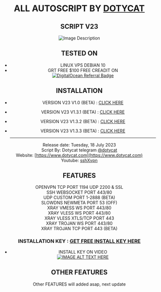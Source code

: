 <div style="text-align:center">

# ALL AUTOSCRIPT BY [DOTYCAT](https://t.me/dotycat)

## SCRIPT V23 

<div align="center">
  <img src="https://raw.githubusercontent.com/sshXvpn/AutoScriptVPN/main/V23/Screenshot%202023-07-18%20182931.png" alt="Image Description">
</div>

## TESTED ON 
 * LINUX VPS DEBIAN 10
 * GRT FREE $100 FREE CREADIT ON
<br/><a href="https://www.digitalocean.com/?refcode=16a7f50a28a9&utm_campaign=Referral_Invite&utm_medium=Referral_Program&utm_source=badge"><img src="https://web-platforms.sfo2.cdn.digitaloceanspaces.com/WWW/Badge%201.svg" alt="DigitalOcean Referral Badge" /></a>

## INSTALLATION
* VERSION V23 V1.0 (BETA)   : [CLICK HERE](https://github.com/sshXvpn/AutoScriptVPN/tree/main/V23/V1.0)
* VERSION V23 V1.3.1 (BETA) : [CLICK HERE](https://github.com/sshXvpn/AutoScriptVPN/tree/main/V23/v1.3.1)
* VERSION V23 V1.3.2 (BETA) : [CLICK HERE](https://github.com/sshXvpn/AutoScriptVPN/tree/main/V23/V1.3.2)
* VERSION V23 V1.3.3 (BETA) : [CLICK HERE](https://github.com/sshXvpn/AutoScriptVPN/tree/main/V23/V1.3.3)

  <hr/>
  
Release date: Tuesday, 18 July 2023 <br/>
Script By: Dotycat telegram [@dotycat](https://t.me/dotycat)<br/>
Website: [https://www.dotycat.com](https://www.dotycat.com)<br/>
Youtube: [sshXvpn](https://www.youtube.com/channel/UC_AVhwRRYHU3dAblPMGbFOw)<br/>

## FEATURES
OPENVPN TCP PORT 1194 UDP 2200 & SSL <br/>
SSH WEBSOCKET PORT 443/80<br/>
UDP CUSTOM PORT 1-2888 (BETA)<br/>
SLOWDNS NEWMETA PORT 53 (OFF)<br/>
XRAY VMESS WS PORT 443/80<br/>
XRAY VLESS WS PORT 443/80<br/>
XRAY VLESS XTLS/TCP PORT 443<br/>
XRAY TROJAN WS PORT 443/80<br/>
XRAY TROJAN TCP PORT 443 (BETA)<br/>

### INSTALLATION KEY : [GET FREE INSTALL KEY HERE](https://youtu.be/xgvN4fGxYGI)

* INSTALL KEY ON VIDEO<br/>
[![IMAGE ALT TEXT HERE](https://raw.githubusercontent.com/sshXvpn/AutoScriptVPN/main/V23/image.png)](https://www.youtube.com/watch?v=xgvN4fGxYGI)



## OTHER FEATURES
Other FEATURES will added asap, next update
</div>
